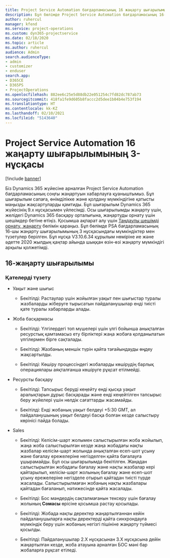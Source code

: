 ```yaml
---
title: Project Service Automation бағдарламасының 16 жаңарту шығарылымы 3-нұсқасындағы жаңалықтар немесе өзгерістер
description: Бұл бөлімде Project Service Automation бағдарламасының 16-жаңарту шығарылымының 3 нұсқасындағы қолжетімді мүмкіндіктер мен түзетулер берілген.
author: ruhercul
manager: kfend
ms.service: project-operations
ms.custom: dyn365-projectservice
ms.date: 02/18/2020
ms.topic: article
ms.author: ruhercul
audience: Admin
search.audienceType:
- admin
- customizer
- enduser
search.app:
- D365CE
- D365PS
- ProjectOperations
ms.openlocfilehash: 882ee6c25e5d88db22e051254c7fd82dc787ab73
ms.sourcegitcommit: 418fa1fe9d605b8faccc2d5dee1b04b4e753f194
ms.translationtype: HT
ms.contentlocale: kk-KZ
ms.lasthandoff: 02/10/2021
ms.locfileid: "5143640"
---
```

# <a name="project-service-automation-update-release-16-v3"></a>Project Service Automation 16 жаңарту шығарылымының 3-нұсқасы

[!include [banner](../includes/psa-now-project-operations.md)]

Біз Dynamics 365 жүйесіне арналған Project Service Automation бағдарламасының соңғы жаңартуын хабарлауға қуаныштымыз. Бұл шығарылым сапаға, өнімділікке және қолдану мүмкіндігіне қатысты маңызды жақсартуларды қамтиды.  Бұл шығарылым Dynamics 365 жүйесінің 9.x нұсқасымен үйлесімді. Осы шығарылымды жаңарту үшін, желідегі Dynamics 365 басқару орталығына, жаңартуды орнату үшін шешімдер бетіне өтіңіз. Қосымша ақпарат алу үшін [Таңдаулы шешімді орнату, жаңарту](https://docs.microsoft.com/dynamics365/project-service/upgrade-psa-home-page) бөлімін қараңыз.
Бұл бөлімде PSA бағдарламасының 16-шы жаңарту шығарылымының 3 нұсқасындағы мүмкіндіктер мен түзетулер берілген. Бұл нұсқа V3.10.6.34 құрылым нөміріне ие және әдетте 2020 жылдың қаңтар айында шыққан өзін-өзі жаңарту мүмкіндігі арқылы қолжетімді.


## <a name="update-release-16"></a>16-жаңарту шығарылымы

### <a name="bug-fixes"></a>Қателерді түзету

-   Уақыт және шығыс

    -   Бекітілді: Растаулар үшін жойылған уақыт пен шығыстар туралы жазбаларды жіберуге тырысатын пайдаланушылар енді тиісті қате туралы хабарларды алады.

-   Жоба басқармасы

    -   Бекітілді: Үлгілердегі топ мүшелері үшін үлгі бойынша анықталған ресурстық қамтамасыз ету бірліктері жаңа жобаға қолданылатын үлгілермен бірге сақталады.

    -   Бекітілді: Жазбаның меншік түрін қайта тағайындауды өңдеу жақсартылды.

    -   Бекітілді: Көшіру процессіндегі жобаларды көшірудің барлық операциялары аяқталғанша көшіруге рұқсат етілмейді.

-   Ресурсты басқару

    -   Бекітілді: Тапсырыс беруді кеңейту енді қысқа уақыт аралықтарын дұрыс басқарады және енді кеңейтілген тапсырыс беру жүйелері үшін нөлдік сағаттарды жасамайды.

    -   Бекітілді: Енді жобаның уақыт белдеуі +5:30 GMT, ал пайдаланушының уақыт белдеуі басқа болған кезде салыстыру көрінісі пайда болады.

-   Sales

    -   Бекітілді: Келісім-шарт жолымен салыстырылған жоба жойылып, жаңа жоба салыстырылған кезде жаңа жобадағы нақты жазбалар келісім-шарт жолында анықталған есеп-шот ұсыну және бағалау ережелеріне негізделген қайта бағалауға ұшырамайды. Бұл осы шығарылымда бекітілген. Жаңадан салыстырылған жобадағы бағалау және нақты жазбалар кері қайтарылып, келісім-шарт жолының бағалау және есеп-шот ұсыну ережелеріне негізделе отырып қайтадан тиісті түрде жасалады. Салыстырылмаған жобаның нақты жазбалары қайтадан бағаланып, нәтижесінде қайта жасалады.

    -   Бекітілді: Бос мәндердің сақталмағанын тексеру үшін бағалау жолының **Сомасы** өрісіне қосымша растау қосылады.

    -   Бекітілді: Жобада нақты деректер жаңартылғаннан кейін пайдаланушыларға нақты деректерді қайта синхрондауға мүмкіндік беру үшін жобаның негізгі пішініне жаңарту түймесі қосылды.

    -   Бекітілді: Пайдаланушылар 2.X нұсқасынан 3.X нұсқасына дейін жаңартылған кезде, жоба атауына арналған БОС мәні бар жобаларға рұқсат етіледі.

